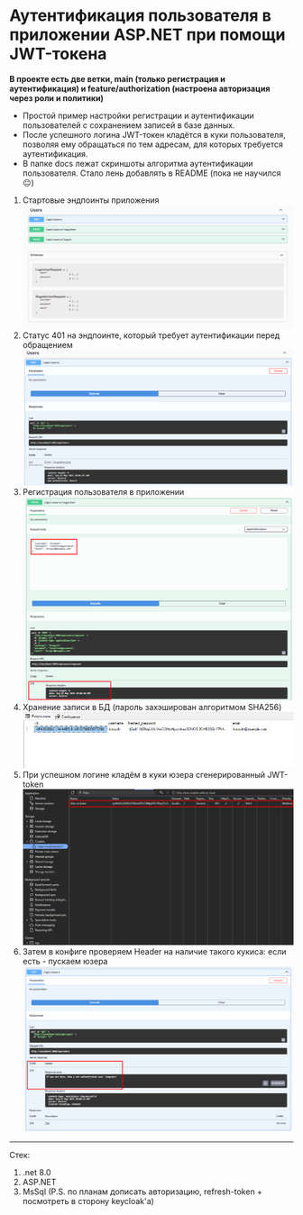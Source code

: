 # Аутентификация пользователя в приложении ASP\.NET при помощи JWT-токена

**В проекте есть две ветки, main (только регистрация и аутентификация) и feature/authorization (настроена авторизация через роли и политики)**

* Простой пример настройки регистрации и аутентификации пользователей с сохранением записей в базе данных.
* После успешного логина JWT-токен кладётся в куки пользователя, позволяя ему обращаться по тем адресам, для которых требуется аутентификация.
* В папке docs лежат скриншоты алгоритма аутентификации пользователя. Стало лень добавлять в README (пока не научился 😐)

1. Стартовые эндпоинты приложения 
![endpoints](https://github.com/Qwepce/authentication_via_jwt/blob/main/docs/endpoints.png)
2. Статус 401 на эндпоинте, который требует аутентификации перед обращением
![unauthorized](https://github.com/Qwepce/authentication_via_jwt/blob/main/docs/status_401.png)
3. Регистрация пользователя в приложении
![register-user](https://github.com/Qwepce/authentication_via_jwt/blob/main/docs/register.png)
4. Хранение записи в БД (пароль захэширован алгоритмом SHA256)
![db-record](https://github.com/Qwepce/authentication_via_jwt/blob/main/docs/db_record.png)
5. При успешном логине кладём в куки юзера сгенерированный JWT-token
![new-cookies](https://github.com/Qwepce/authentication_via_jwt/blob/main/docs/added_cookies.png)
6. Затем в конфиге проверяем Header на наличие такого кукиса: если есть - пускаем юзера
![status-200](https://github.com/Qwepce/authentication_via_jwt/blob/main/docs/status_200.png)
***
Стек:
1. \.net 8.0
2. ASP\.NET
3. MsSql
(P.S. по планам дописать авторизацию, refresh-token + посмотреть в сторону keycloak'a)
